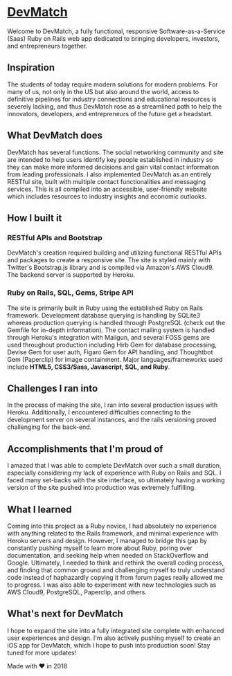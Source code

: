 # [DevMatch](http://gentle-gorge-79360.herokuapp.com/)

Welcome to DevMatch, a fully functional, responsive Software-as-a-Service (Saas) Ruby on Rails web app dedicated to bringing developers, investors, and entrepreneurs together.

## Inspiration
The students of today require modern solutions for modern problems. For many of us, not only in the US but also around the world, access to definitive pipelines for industry connections and educational resources is severely lacking, and thus DevMatch rose as a streamlined path to help the innovators, developers, and entrepreneurs of the future get a headstart.

## What DevMatch does
DevMatch has several functions. The social networking community and site are intended to help users identify key people established in industry so they can make more informed decisions and gain vital contact information from leading professionals. I also implemented DevMatch as an entirely RESTful site, built with multiple contact functionalities and messaging services. This is all compiled into an accessible, user-friendly website which includes resources to industry insights and economic outlooks.

## How I built it
### RESTful APIs and Bootstrap
DevMatch's creation required building and utilizing functional RESTful APIs and packages to create a responsive site. The site is styled mainly with Twitter's Bootstrap.js library and is compiled via Amazon's AWS Cloud9. The backend server is supported by Heroku.

### Ruby on Rails, SQL, Gems, Stripe API
The site is primarily built in Ruby using the established Ruby on Rails framework. Development database querying is handling by SQLite3 whereas production querying is handled through PostgreSQL (check out the Gemfile for in-depth information). The contact mailing system is handled through Heroku's integration with Mailgun, and several FOSS gems are used throughout production including Hirb Gem for database processing, Devise Gem for user auth, Figaro Gem for API handling, and Thoughtbot Gem (Paperclip) for image containment. Major languages/frameworks used include **HTML5, CSS3/Sass, Javascript, SQL, and Ruby**.

## Challenges I ran into
In the process of making the site, I ran into several production issues with Heroku. Additionally, I encountered difficulties connecting to the development server on several instances, and the rails versioning proved challenging for the back-end.

## Accomplishments that I'm proud of
I amazed that I was able to complete DevMatch over such a small duration, especially considering my lack of experience with Ruby on Rails and SQL. I faced many set-backs with the site interface, so ultimately having a working version of the site pushed into production was extremely fulfilling.

## What I learned
Coming into this project as a Ruby novice, I had absolutely no experience with anything related to the Rails framework, and minimal experience with Heroku servers and design. However, I managed to bridge this gap by constantly pushing myself to learn more about Ruby, poring over documentation, and seeking help when needed on StackOverflow and Google. Ultimately, I needed to think and rethink the overall coding process, and finding that common ground and challenging myself to truly understand code instead of haphazardly copying it from forum pages really allowed me to progress. I was also able to experiment with new technologies such as AWS Cloud9, PostgreSQL, Paperclip, and others.

## What's next for DevMatch
I hope to expand the site into a fully integrated site complete with enhanced user experiences and design. I'm also actively pushing myself to create an iOS app for DevMatch, which I hope to push into production soon! Stay tuned for more updates!

Made with ♥ in 2018
